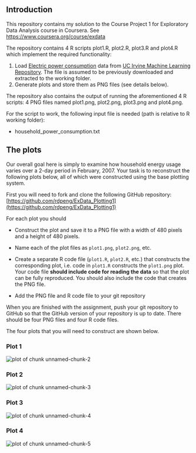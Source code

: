 ## Introduction

This repository contains my solution to the Course Project 1 for Exploratory Data Analysis course in Coursera.
See https://www.coursera.org/course/exdata

The repository contains 4 R scripts plot1.R, plot2.R, plot3.R and plot4.R which implement the required functionality:

1.  Load <a href="https://d396qusza40orc.cloudfront.net/exdata%2Fdata%2Fhousehold_power_consumption.zip">Electric power consumption</a> data from <a href="http://archive.ics.uci.edu/ml/">UC Irvine Machine Learning Repository</a>. The file is assumed to be previously downloaded and extracted to the working folder.
2.  Generate plots and store them as PNG files (see details below).

The repository also contains the output of running the aforementioned 4 R scripts: 4 PNG files named plot1.png, plot2.png, plot3.png and plot4.png.

For the script to work, the following input file is needed (path is relative to R working folder):
* household_power_consumption.txt

## The plots

Our overall goal here is simply to examine how household energy usage
varies over a 2-day period in February, 2007. Your task is to
reconstruct the following plots below, all of which were constructed
using the base plotting system.

First you will need to fork and clone the following GitHub repository:
[https://github.com/rdpeng/ExData_Plotting1](https://github.com/rdpeng/ExData_Plotting1)


For each plot you should

* Construct the plot and save it to a PNG file with a width of 480
pixels and a height of 480 pixels.

* Name each of the plot files as `plot1.png`, `plot2.png`, etc.

* Create a separate R code file (`plot1.R`, `plot2.R`, etc.) that
constructs the corresponding plot, i.e. code in `plot1.R` constructs
the `plot1.png` plot. Your code file **should include code for reading
the data** so that the plot can be fully reproduced. You should also
include the code that creates the PNG file.

* Add the PNG file and R code file to your git repository

When you are finished with the assignment, push your git repository to
GitHub so that the GitHub version of your repository is up to
date. There should be four PNG files and four R code files.


The four plots that you will need to construct are shown below. 


### Plot 1


![plot of chunk unnamed-chunk-2](figure/unnamed-chunk-2.png) 


### Plot 2

![plot of chunk unnamed-chunk-3](figure/unnamed-chunk-3.png) 


### Plot 3

![plot of chunk unnamed-chunk-4](figure/unnamed-chunk-4.png) 


### Plot 4

![plot of chunk unnamed-chunk-5](figure/unnamed-chunk-5.png) 


